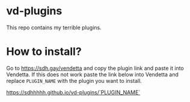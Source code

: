 # vd-plugins
This repo contains my terrible plugins.

# How to install?
Go to https://sdh.gay/vendetta and copy the plugin link and paste it into Vendetta.
If this does not work paste the link below into Vendetta and replace `PLUGIN_NAME` with the plugin you want to install.

https://sdhhhhh.github.io/vd-plugins/`PLUGIN_NAME`

